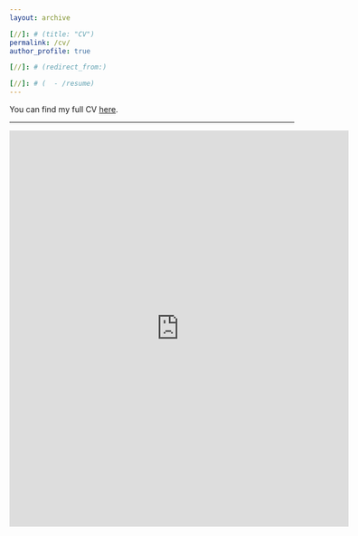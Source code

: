 ```yaml
---
layout: archive

[//]: # (title: "CV")
permalink: /cv/
author_profile: true

[//]: # (redirect_from:)

[//]: # (  - /resume)
---
```


<!-- Google tag (gtag.js) -->
<script async src="https://www.googletagmanager.com/gtag/js?id=G-N3SV85HRDK"></script>
<script>
  window.dataLayer = window.dataLayer || [];
  function gtag(){dataLayer.push(arguments);}
  gtag('js', new Date());

  gtag('config', 'G-N3SV85HRDK');
</script>

You can find my full CV [here](https://chenxiliu-dylan.github.io/files/CV_0419_2024.pdf).

---

<embed src="https://chenxiliu-dylan.github.io/files/CV_0419_2024.pdf" width="600" height="700" type='application/pdf'/>

[//]: #

